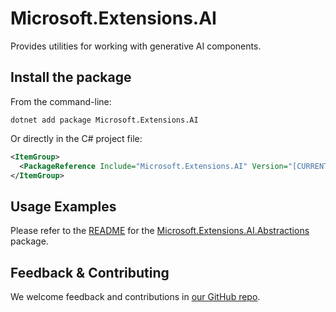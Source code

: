 # Microsoft.Extensions.AI

Provides utilities for working with generative AI components.

## Install the package

From the command-line:

```console
dotnet add package Microsoft.Extensions.AI
```

Or directly in the C# project file:

```xml
<ItemGroup>
  <PackageReference Include="Microsoft.Extensions.AI" Version="[CURRENTVERSION]" />
</ItemGroup>
```

## Usage Examples

Please refer to the [README](https://www.nuget.org/packages/Microsoft.Extensions.AI.Abstractions/#readme-body-tab) for the [Microsoft.Extensions.AI.Abstractions](https://www.nuget.org/packages/Microsoft.Extensions.AI.Abstractions) package.

## Feedback & Contributing

We welcome feedback and contributions in [our GitHub repo](https://github.com/dotnet/extensions).
